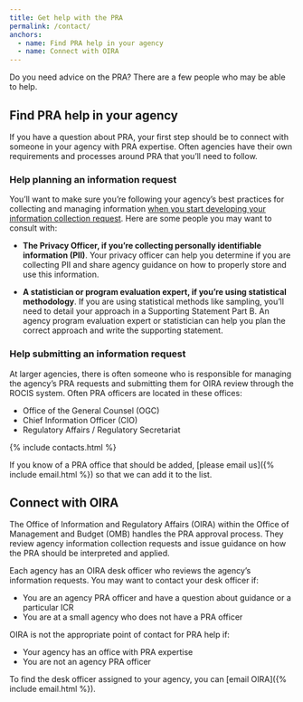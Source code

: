 ```yaml
---
title: Get help with the PRA
permalink: /contact/
anchors:
  - name: Find PRA help in your agency
  - name: Connect with OIRA
---
```


Do you need advice on the PRA? There are a few people who may be able to help.

## Find PRA help in your agency

If you have a question about PRA, your first step should be to connect with someone in your agency with PRA expertise. Often agencies have their own requirements and processes around PRA that you’ll need to follow.

### Help planning an information request

You’ll want to make sure you’re following your agency’s best practices for collecting and managing information [when you start developing your information collection request]({{'/clearance-process/#develop-the-information-collection-request-within-your-agency'|relative_url}}). Here are some people you may want to consult with:

- **The Privacy Officer, if you’re collecting personally identifiable information (PII)**. Your privacy officer can help you determine if you are collecting PII and share agency guidance on how to properly store and use this information.

- **A statistician or program evaluation expert, if you’re using statistical methodology**. If you are using statistical methods like sampling, you’ll need to detail your approach in a Supporting Statement Part B. An agency program evaluation expert or statistician can help you plan the correct approach and write the supporting statement.

### Help submitting an information request

At larger agencies, there is often someone who is responsible for managing the agency’s PRA requests and submitting them for OIRA review through the ROCIS system. Often PRA officers are located in these offices:

- Office of the General Counsel (OGC)
- Chief Information Officer (CIO)
- Regulatory Affairs / Regulatory Secretariat


{% include contacts.html %}

If you know of a PRA office that should be added, [please email us]({% include email.html %}) so that we can add it to the list.

## Connect with OIRA

The Office of Information and Regulatory Affairs (OIRA) within the Office of Management and Budget (OMB) handles the PRA approval process. They review agency information collection requests and issue guidance on how the PRA should be interpreted and applied.

Each agency has an OIRA desk officer who reviews the agency’s information requests. You may want to contact your desk officer if:

- You are an agency PRA officer and have a question about guidance or a particular ICR
- You are at a small agency who does not have a PRA officer

OIRA is not the appropriate point of contact for PRA help if:

- Your agency has an office with PRA expertise
- You are not an agency PRA officer

To find the desk officer assigned to your agency, you can [email OIRA]({% include email.html %}).
